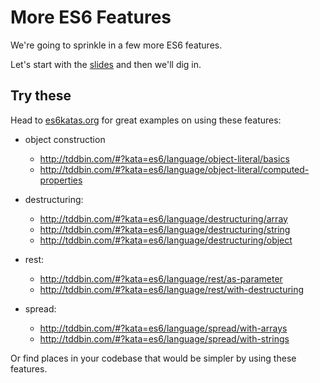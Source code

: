 More ES6 Features
=================

We're going to sprinkle in a few more ES6 features.

Let's start with the [slides](index.html) and then we'll dig in.


Try these
---------

Head to [es6katas.org](http://es6katas.org/) for great examples on using these features:

- object construction
  - http://tddbin.com/#?kata=es6/language/object-literal/basics
  - http://tddbin.com/#?kata=es6/language/object-literal/computed-properties

- destructuring:
  - http://tddbin.com/#?kata=es6/language/destructuring/array
  - http://tddbin.com/#?kata=es6/language/destructuring/string
  - http://tddbin.com/#?kata=es6/language/destructuring/object

- rest:
  - http://tddbin.com/#?kata=es6/language/rest/as-parameter
  - http://tddbin.com/#?kata=es6/language/rest/with-destructuring

- spread:
  - http://tddbin.com/#?kata=es6/language/spread/with-arrays
  - http://tddbin.com/#?kata=es6/language/spread/with-strings

Or find places in your codebase that would be simpler by using these features.
